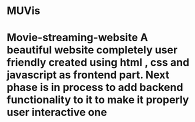 # MUVis
# Movie-streaming-website A beautiful website completely user friendly created using html , css and javascript as frontend part. Next phase is in process to add backend functionality to it to make it properly user interactive one
